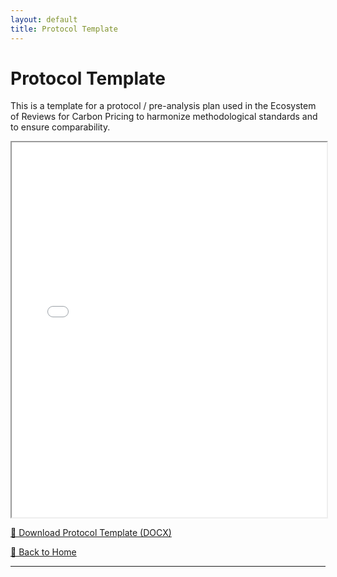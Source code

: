 ```yaml
---
layout: default
title: Protocol Template
---
```


# Protocol Template
This is a template for a protocol / pre-analysis plan used in the Ecosystem of Reviews for Carbon Pricing to harmonize methodological standards and to ensure comparability.

<iframe src="/assets/docx/protocol_template_v1.1.pdf" width="100%" height="600px"></iframe>

[📄 Download Protocol Template (DOCX)](/assets/docx/Protocol_template_v1.1.docx)

[🔄 Back to Home](index.md)

---
